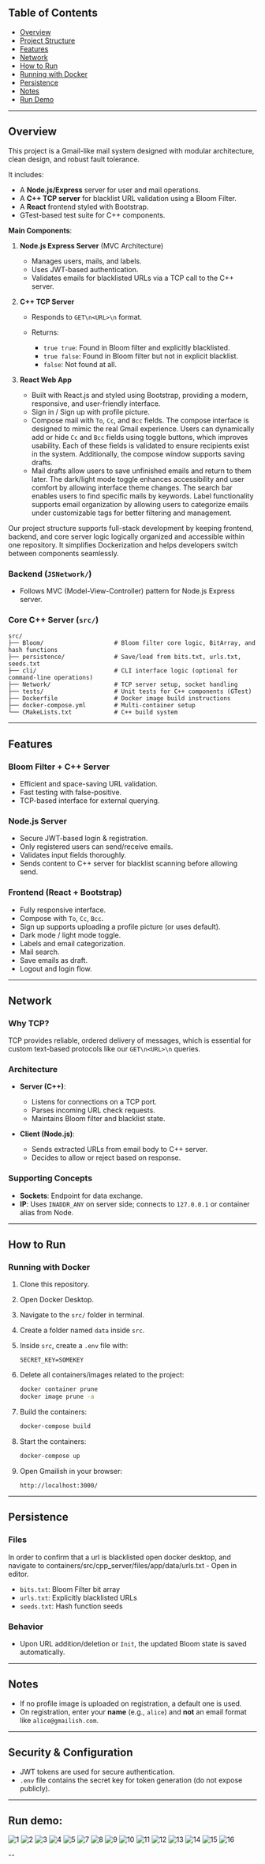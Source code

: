 ## Table of Contents

* [Overview](#overview)
* [Project Structure](#project-structure)
* [Features](#features)
* [Network](#network)
* [How to Run](#how-to-run)
* [Running with Docker](#running-with-docker)
* [Persistence](#persistence)
* [Notes](#notes)
* [Run Demo](#run-demo)

---

## Overview

This project is a Gmail-like mail system designed with modular architecture, clean design, and robust fault tolerance.

It includes:

* A **Node.js/Express** server for user and mail operations.
* A **C++ TCP server** for blacklist URL validation using a Bloom Filter.
* A **React** frontend styled with Bootstrap.
* GTest-based test suite for C++ components.

**Main Components**:

1. **Node.js Express Server** (MVC Architecture)

   * Manages users, mails, and labels.
   * Uses JWT-based authentication.
   * Validates emails for blacklisted URLs via a TCP call to the C++ server.

2. **C++ TCP Server**

   * Responds to `GET\n<URL>\n` format.
   * Returns:

     * `true true`: Found in Bloom filter and explicitly blacklisted.
     * `true false`: Found in Bloom filter but not in explicit blacklist.
     * `false`: Not found at all.

3. **React Web App**

   * Built with React.js and styled using Bootstrap, providing a modern, responsive, and user-friendly interface.
   * Sign in / Sign up with profile picture.
   * Compose mail with `To`, `Cc`, and `Bcc` fields. The compose interface is designed to mimic the real Gmail experience. Users can dynamically add or hide `Cc` and `Bcc` fields using toggle buttons, which improves usability. Each of these fields is validated to ensure recipients exist in the system. Additionally, the compose window supports saving drafts.
   * Mail drafts allow users to save unfinished emails and return to them later. The dark/light mode toggle enhances accessibility and user comfort by allowing interface theme changes. The search bar enables users to find specific mails by keywords. Label functionality supports email organization by allowing users to categorize emails under customizable tags for better filtering and management.


Our project structure supports full-stack development by keeping frontend, backend, and core server logic logically organized and accessible within one repository. It simplifies Dockerization and helps developers switch between components seamlessly.

### Backend (`JSNetwork/`)

* Follows MVC (Model-View-Controller) pattern for Node.js Express server.

### Core C++ Server (`src/`)

```
src/
├── Bloom/                    # Bloom filter core logic, BitArray, and hash functions
├── persistence/              # Save/load from bits.txt, urls.txt, seeds.txt
├── cli/                      # CLI interface logic (optional for command-line operations)
├── Network/                  # TCP server setup, socket handling
├── tests/                    # Unit tests for C++ components (GTest)
├── Dockerfile                # Docker image build instructions
├── docker-compose.yml        # Multi-container setup
└── CMakeLists.txt            # C++ build system
```

---

## Features

### Bloom Filter + C++ Server

* Efficient and space-saving URL validation.
* Fast testing with false-positive.
* TCP-based interface for external querying.

### Node.js Server

* Secure JWT-based login & registration.
* Only registered users can send/receive emails.
* Validates input fields thoroughly.
* Sends content to C++ server for blacklist scanning before allowing send.

### Frontend (React + Bootstrap)

* Fully responsive interface.
* Compose with `To`, `Cc`, `Bcc`.
* Sign up supports uploading a profile picture (or uses default).
* Dark mode / light mode toggle.
* Labels and email categorization.
* Mail search.
* Save emails as draft.
* Logout and login flow.

---

## Network

### Why TCP?

TCP provides reliable, ordered delivery of messages, which is essential for custom text-based protocols like our `GET\n<URL>\n` queries.

### Architecture

* **Server (C++)**:

  * Listens for connections on a TCP port.
  * Parses incoming URL check requests.
  * Maintains Bloom filter and blacklist state.

* **Client (Node.js)**:

  * Sends extracted URLs from email body to C++ server.
  * Decides to allow or reject based on response.

### Supporting Concepts

* **Sockets**: Endpoint for data exchange.
* **IP**: Uses `INADDR_ANY` on server side; connects to `127.0.0.1` or container alias from Node.

---

## How to Run

### Running with Docker

1. Clone this repository.
2. Open Docker Desktop.
3. Navigate to the `src/` folder in terminal.
4. Create a folder named `data` inside `src`.
5. Inside `src`, create a `.env` file with:

   ```env
   SECRET_KEY=SOMEKEY
   ```
6. Delete all containers/images related to the project:

   ```bash
   docker container prune
   docker image prune -a
   ```
7. Build the containers:

   ```bash
   docker-compose build
   ```
8. Start the containers:

   ```bash
   docker-compose up
   ```
9. Open Gmailish in your browser:

   ```
   http://localhost:3000/
   ```

---

## Persistence

### Files

In order to confirm that a url is blacklisted open docker desktop, and navigate to containers/src/cpp_server/files/app/data/urls.txt - Open in editor.
* `bits.txt`: Bloom Filter bit array
* `urls.txt`: Explicitly blacklisted URLs
* `seeds.txt`: Hash function seeds

### Behavior

* Upon URL addition/deletion or `Init`, the updated Bloom state is saved automatically.

---

## Notes

* If no profile image is uploaded on registration, a default one is used.
* On registration, enter your **name** (e.g., `alice`) and **not** an email format like `alice@gmailish.com`.

---

## Security & Configuration

* JWT tokens are used for secure authentication.
* `.env` file contains the secret key for token generation (do not expose publicly).

---

## Run demo:
![1](https://github.com/user-attachments/assets/dcd994ef-0385-464f-b897-489c2a5191cc)
![2](https://github.com/user-attachments/assets/f903ca05-dcd0-4677-b991-c3c656c229f0)
![3](https://github.com/user-attachments/assets/f599f14f-51bc-4c55-89cb-45dfa7f65ee1)
![4](https://github.com/user-attachments/assets/aebc39ba-89b2-43e7-b086-f34a6aa96908)
![5](https://github.com/user-attachments/assets/343d3385-3dcb-4566-8bfd-428029d3f95e)
![7](https://github.com/user-attachments/assets/2d2cbc7a-3953-4ddf-b0e4-f2d4331e2e81)
![8](https://github.com/user-attachments/assets/aa96e0a5-0650-4c67-a95e-7445ee0f179d)
![9](https://github.com/user-attachments/assets/9373b172-5755-4413-814a-f81d8ecd9bb2)
![10](https://github.com/user-attachments/assets/16c6616b-6c24-43c8-a1e0-548f70ebad49)
![11](https://github.com/user-attachments/assets/f7c85406-b4e2-4eea-befe-a0f1adef55cc)
![12](https://github.com/user-attachments/assets/9cdd9c03-b563-4b8b-a78f-ca51df463914)
![13](https://github.com/user-attachments/assets/9ebecd3e-6bc4-4dbf-9d08-07b7c9d28a12)
![14](https://github.com/user-attachments/assets/f03540c3-e17b-48e2-a521-e54258301623)
![15](https://github.com/user-attachments/assets/c4817030-38f4-431b-9eb3-5de9c643f79d)
![16](https://github.com/user-attachments/assets/6aa86a64-db44-4dec-bc10-a974255bff9c)

--











